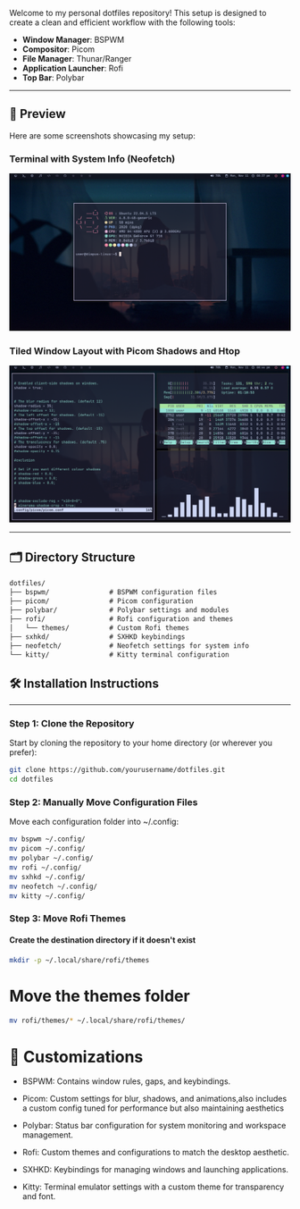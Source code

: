 
Welcome to my personal dotfiles repository! This setup is designed to create a clean and efficient workflow with the following tools:

- **Window Manager**: BSPWM
- **Compositor**: Picom
- **File Manager**: Thunar/Ranger
- **Application Launcher**: Rofi
- **Top Bar**: Polybar

---

## 📸 Preview

Here are some screenshots showcasing my setup:

### Terminal with System Info (Neofetch)
![Terminal Preview](./2024-11-11_20-37.png)

### Tiled Window Layout with Picom Shadows and Htop
![Tiling Preview](./2024-11-11_20-44.png)

---

## 🗂️ Directory Structure

```plaintext
dotfiles/
├── bspwm/               # BSPWM configuration files
├── picom/               # Picom configuration
├── polybar/             # Polybar settings and modules
├── rofi/                # Rofi configuration and themes
│   └── themes/          # Custom Rofi themes
├── sxhkd/               # SXHKD keybindings
├── neofetch/            # Neofetch settings for system info
└── kitty/               # Kitty terminal configuration
```
## 🛠️ Installation Instructions
-----------------------------

### Step 1: Clone the Repository

Start by cloning the repository to your home directory (or wherever you prefer):

```bash
git clone https://github.com/yourusername/dotfiles.git
cd dotfiles
```
### Step 2: Manually Move Configuration Files

Move each configuration folder into ~/.config:

```bash
mv bspwm ~/.config/
mv picom ~/.config/
mv polybar ~/.config/
mv rofi ~/.config/
mv sxhkd ~/.config/
mv neofetch ~/.config/
mv kitty ~/.config/
```

### Step 3: Move Rofi Themes


#### Create the destination directory if it doesn't exist
```bash
mkdir -p ~/.local/share/rofi/themes
```
# Move the themes folder
```bash
mv rofi/themes/* ~/.local/share/rofi/themes/
```

# 📝 Customizations

- BSPWM: Contains window rules, gaps, and keybindings. 
- Picom: Custom settings for blur, shadows, and animations,also includes a custom config tuned for performance but also maintaining aesthetics 

- Polybar: Status bar configuration for system monitoring and workspace management.

- Rofi: Custom themes and configurations to match the desktop aesthetic.

- SXHKD: Keybindings for managing windows and launching applications.

- Kitty: Terminal emulator settings with a custom theme for transparency and font.


 
